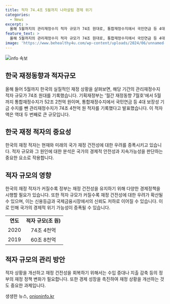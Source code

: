 ```yaml
---
title: 적자 74.4조 5월까지 나라살림 경제 위기
categories:
  - News
excerpt: >
  올해 5월까지의 관리재정수지 적자 규모가 74조 원대로, 통합재정수지에서 국민연금 등 4대 보장성 기금 수지를 뺀 관리재정수지는 74조 4천억 원 적자를 기록했다. 이는 역대 두 번째로 큰 적자액으로, 경제 상황 관련한 심각한 문제를 시사하고 있다. (150자)
feature_text: >
  올해 5월까지의 관리재정수지 적자 규모가 74조 원대로, 통합재정수지에서 국민연금 등 4대 보장성 기금 수지를 뺀 관리재정수지는 74조 4천억 원 적자를 기록했다. 이는 역대 두 번째로 큰 적자액으로, 경제 상황 관련한 심각한 문제를 시사하고 있다. (150자)
image: 'https://www.behealthy4u.com/wp-content/uploads/2024/06/unnamed-file.png'
---
```


<p><img src="https://www.behealthy4u.com/wp-content/uploads/2024/06/unnamed-file.png" alt="info 속보" /></p>

<h2>한국 재정동향과 적자규모</h2>

<p data-ke-size="size16">올해 들어 5월까지 한국의 실질적인 재정 상황을 살펴보면, 해당 기간의 관리재정수지 적자 규모가 74조 원대를 기록했습니다. 기획재정부는 '월간 재정동향 7월호'에서 5월까지 통합재정수지가 52조 2천억 원이며, 통합재정수지에서 국민연금 등 4대 보장성 기금 수지를 뺀 관리재정수지가 74조 4천억 원 적자를 기록했다고 발표했습니다. 이 적자액은 역대 두 번째로 큰 규모입니다.</p>

<h2 data-ke-size="size26">한국 재정 적자의 중요성</h2>

<p data-ke-size="size16">한국의 재정 적자는 현재와 미래의 국가 재정 건전성에 대한 우려를 증폭시키고 있습니다. 적자 규모와 그 원인에 대한 분석은 국가의 경제적 안전성과 지속가능성을 판단하는 중요한 요소로 작용합니다.</p>

<h2 data-ke-size="size26">적자 규모의 영향</h2>

<p data-ke-size="size16">한국의 재정 적자가 커질수록 정부는 재정 건전성을 유지하기 위해 다양한 경제정책을 시행할 필요가 있습니다. 또한 적자 규모가 커질수록 재정 건전성에 대한 우려가 확산될 수 있으며, 이는 신용등급과 국제금융시장에서의 신뢰도 저하로 이어질 수 있습니다. 이로 인해 국가의 경제적 위기 가능성이 증폭될 수 있습니다.</p>

<table>
    <tr>
        <td style="text-align: center; height: 17px;"><b>연도</b></td>
        <td style="text-align: center; height: 17px;"><b>적자 규모(조 원)</b></td>
    </tr>
    <tr>
        <td style="text-align: center; height: 17px;">2020</td>
        <td style="text-align: center; height: 17px;">74조 4천억</td>
    </tr>
    <tr>
        <td style="text-align: center; height: 17px;">2019</td>
        <td style="text-align: center; height: 17px;">60조 8천억</td>
    </tr>
</table>

<h2 data-ke-size="size26">적자 규모의 관리 방안</h2>

<p data-ke-size="size16">적자 상황을 개선하고 재정 건전성을 회복하기 위해서는 수입 증대나 지출 감축 등의 정부의 재정 정책 변화가 필요합니다. 또한 경제 성장을 촉진하여 재정 상황을 개선하는 것도 중요한 과제입니다.</p>
생생한 뉴스, <a href="https://onioninfo.kr" rel="dofollow">onioninfo.kr</a>


